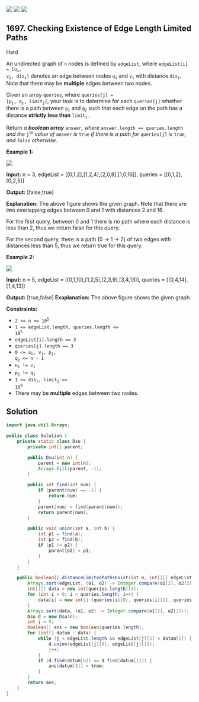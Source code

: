 [![](https://img.shields.io/github/stars/javadev/LeetCode-in-Java?label=Stars&style=flat-square)](https://github.com/javadev/LeetCode-in-Java)
[![](https://img.shields.io/github/forks/javadev/LeetCode-in-Java?label=Fork%20me%20on%20GitHub%20&style=flat-square)](https://github.com/javadev/LeetCode-in-Java/fork)
[![](https://img.shields.io/badge/-LeetCode%20in%20Kotlin-blue?style=flat-square)](https://github.com/javadev/LeetCode-in-Kotlin)

## 1697\. Checking Existence of Edge Length Limited Paths

Hard

An undirected graph of `n` nodes is defined by `edgeList`, where <code>edgeList[i] = [u<sub>i</sub>, v<sub>i</sub>, dis<sub>i</sub>]</code> denotes an edge between nodes <code>u<sub>i</sub></code> and <code>v<sub>i</sub></code> with distance <code>dis<sub>i</sub></code>. Note that there may be **multiple** edges between two nodes.

Given an array `queries`, where <code>queries[j] = [p<sub>j</sub>, q<sub>j</sub>, limit<sub>j</sub>]</code>, your task is to determine for each `queries[j]` whether there is a path between <code>p<sub>j</sub></code> and <code>q<sub>j</sub></code> such that each edge on the path has a distance **strictly less than** <code>limit<sub>j</sub></code> .

Return _a **boolean array**_ `answer`_, where_ `answer.length == queries.length` _and the_ <code>j<sup>th</sup></code> _value of_ `answer` _is_ `true` _if there is a path for_ `queries[j]` _is_ `true`_, and_ `false` _otherwise_.

**Example 1:**

![](https://assets.leetcode.com/uploads/2020/12/08/h.png)

**Input:** n = 3, edgeList = \[\[0,1,2],[1,2,4],[2,0,8],[1,0,16]], queries = \[\[0,1,2],[0,2,5]]

**Output:** [false,true]

**Explanation:** The above figure shows the given graph. Note that there are two overlapping edges between 0 and 1 with distances 2 and 16.

For the first query, between 0 and 1 there is no path where each distance is less than 2, thus we return false for this query.

For the second query, there is a path (0 -> 1 -> 2) of two edges with distances less than 5, thus we return true for this query.

**Example 2:**

![](https://assets.leetcode.com/uploads/2020/12/08/q.png)

**Input:** n = 5, edgeList = \[\[0,1,10],[1,2,5],[2,3,9],[3,4,13]], queries = \[\[0,4,14],[1,4,13]]

**Output:** [true,false] **Exaplanation:** The above figure shows the given graph.

**Constraints:**

*   <code>2 <= n <= 10<sup>5</sup></code>
*   <code>1 <= edgeList.length, queries.length <= 10<sup>5</sup></code>
*   `edgeList[i].length == 3`
*   `queries[j].length == 3`
*   <code>0 <= u<sub>i</sub>, v<sub>i</sub>, p<sub>j</sub>, q<sub>j</sub> <= n - 1</code>
*   <code>u<sub>i</sub> != v<sub>i</sub></code>
*   <code>p<sub>j</sub> != q<sub>j</sub></code>
*   <code>1 <= dis<sub>i</sub>, limit<sub>j</sub> <= 10<sup>9</sup></code>
*   There may be **multiple** edges between two nodes.

## Solution

```java
import java.util.Arrays;

public class Solution {
    private static class Dsu {
        private int[] parent;

        public Dsu(int n) {
            parent = new int[n];
            Arrays.fill(parent, -1);
        }

        public int find(int num) {
            if (parent[num] == -1) {
                return num;
            }
            parent[num] = find(parent[num]);
            return parent[num];
        }

        public void union(int a, int b) {
            int p1 = find(a);
            int p2 = find(b);
            if (p1 != p2) {
                parent[p2] = p1;
            }
        }
    }

    public boolean[] distanceLimitedPathsExist(int n, int[][] edgeList, int[][] queries) {
        Arrays.sort(edgeList, (o1, o2) -> Integer.compare(o1[2], o2[2]));
        int[][] data = new int[queries.length][4];
        for (int i = 0; i < queries.length; i++) {
            data[i] = new int[] {queries[i][0], queries[i][1], queries[i][2], i};
        }
        Arrays.sort(data, (o1, o2) -> Integer.compare(o1[2], o2[2]));
        Dsu d = new Dsu(n);
        int j = 0;
        boolean[] ans = new boolean[queries.length];
        for (int[] datum : data) {
            while (j < edgeList.length && edgeList[j][2] < datum[2]) {
                d.union(edgeList[j][0], edgeList[j][1]);
                j++;
            }
            if (d.find(datum[0]) == d.find(datum[1])) {
                ans[datum[3]] = true;
            }
        }
        return ans;
    }
}
```